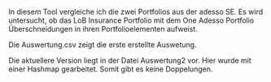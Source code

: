 In diesem Tool vergleiche ich die zwei Portfolios aus der adesso SE.
Es wird untersucht, ob das LoB Insurance Portfolio mit dem One Adesso 
Portfolio Überschneidungen in ihren Portfolioelementen aufweist.


Die Auswertung.csv zeigt die erste erstellte Auswetung.

Die aktuellere Version liegt in der Datei Auswertung2 vor. Hier wurde mit einer Hashmap gearbeitet. 
Somit gibt es keine Doppelungen.
